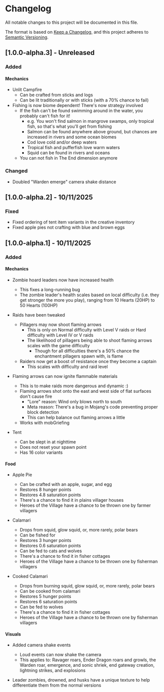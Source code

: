 # Changelog

All notable changes to this project will be documented in this file.

The format is based on [Keep a Changelog](https://keepachangelog.com/en/1.1.0/),
and this project adheres to [Semantic Versioning](https://semver.org/spec/v2.0.0.html).

## [1.0.0-alpha.3] - Unreleased
### Added
#### Mechanics
- Unlit Campfire
  - Can be crafted from sticks and logs
  - Can be lit traditionally or with sticks (with a 70% chance to fail)
- Fishing is now biome dependent! There's now strategy involved
  - If the fish can't be found swimming around in the water, you probably can't fish for it!
    - e.g. You won't find salmon in mangrove swamps, only tropical fish, so that's what you'll get from fishing
    - Salmon can be found anywhere above ground, but chances are increased in rivers and some ocean biomes
    - Cod love cold and/or deep waters
    - Tropical fish and pufferfish love warm waters
    - Squid can be found in rivers and oceans
  - You can not fish in The End dimension anymore

### Changed
- Doubled "Warden emerge" camera shake distance

## [1.0.0-alpha.2] - 10/11/2025
### Fixed
- Fixed ordering of tent item variants in the creative inventory
- Fixed apple pies not crafting with blue and brown eggs

## [1.0.0-alpha.1] - 10/11/2025
### Added
#### Mechanics
- Zombie hoard leaders now have increased health
  - This fixes a long-running bug
  - The zombie leader's health scales based on local difficulty (i.e. they get stronger the more you play), ranging from 10 Hearts (20HP) to 50 Hearts (100HP)
      
- Raids have been tweaked
  - Pillagers may now shoot flaming arrows
    - This is only on Normal difficulty with Level V raids or Hard difficulty with Level IV or V raids
    - The likelihood of pillagers being able to shoot flaming arrows scales with the game difficulty
      - Though for all difficulties there's a 50% chance the enchantment pillagers spawn with, is flame
  - Raiders now get a boost of resistance once they become a captain
    - This scales with difficulty and raid level
    
- Flaming arrows can now ignite flammable materials
  - This is to make raids more dangerous and dynamic :)
  - Flaming arrows shot onto the east and west side of flat surfaces don't cause fire
    - "Lore" reason: Wind only blows north to south
    - Meta reason: There's a bug in Mojang's code preventing proper block detection
    - This can help balance out flaming arrows a little
  - Works with mobGriefing

- Tent
  - Can be slept in at nighttime
  - Does not reset your spawn point
  - Has 16 color variants

#### Food
- Apple Pie
  - Can be crafted with an apple, sugar, and egg
  - Restores 8 hunger points
  - Restores 4.8 saturation points
  - There's a chance to find it in plains villager houses
  - Heroes of the Village have a chance to be thrown one by farmer villagers

- Calamari
  - Drops from squid, glow squid, or, more rarely, polar bears
  - Can be fished for
  - Restores 3 hunger points
  - Restores 0.6 saturation points
  - Can be fed to cats and wolves
  - There's a chance to find it in fisher cottages
  - Heroes of the Village have a chance to be thrown one by fisherman villagers

- Cooked Calamari
    - Drops from burning squid, glow squid, or, more rarely, polar bears
    - Can be cooked from calamari
    - Restores 5 hunger points
    - Restores 6 saturation points
    - Can be fed to wolves
    - There's a chance to find it in fisher cottages
    - Heroes of the Village have a chance to be thrown one by fisherman villagers

#### Visuals
- Added camera shake events
  - Loud events can now shake the camera
  - This applies to: Ravager roars, Ender Dragon roars and growls, the Warden roar, emergence, and sonic shriek, end gateway creation, lightning strikes, and explosions

- Leader zombies, drowned, and husks have a unique texture to help differentiate them from the normal versions